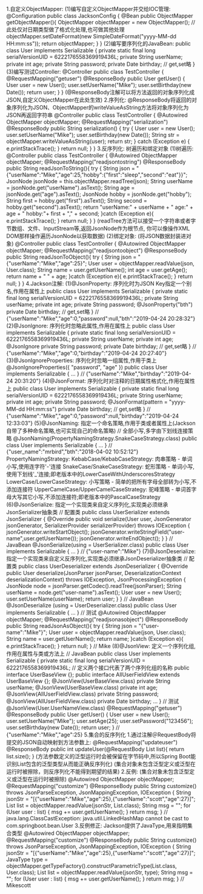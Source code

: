 1.自定义ObjectMapper:
	(1)编写自定义ObjectMapper并交给IOC管理:
		@Configuration
		public class JacksonConfig {
			@Bean
			public ObjectMapper getObjectMapper(){
				ObjectMapper objectMapper = new ObjectMapper();
				// 此处仅对日期类型做了格式化处理,也可做其他处理
				objectMapper.setDateFormat(new SimpleDateFormat("yyyy-MM-dd HH:mm:ss"));
				return objectMapper;
			}
		}
	(2)编写要序列化的JavaBean:
		public class User implements Serializable {
			private static final long serialVersionUID = 6222176558369919436L;
			private String userName;
			private int age;
			private String password;
			private Date birthday;
			// get,set略
		}
	(3)编写测试Controller:
		@Controller
		public class TestController {
			@RequestMapping("getuser")
			@ResponseBody
			public User getUser() {
				User user = new User();
				user.setUserName("Mike");
				user.setBirthday(new Date());
				return user;
			}
		}
		(@ResponseBody注解可以将方法返回的对象序列化成JSON,自定义ObjectMapper在此处生效)
2.序列化: @ResponseBody将返回的对象序列化为JSON、ObjectMapper的writeValueAsString方法将对象序列化为JSON再返回字符串
	@Controller
	public class TestController {
		@Autowired
		ObjectMapper objectMapper;
		@RequestMapping("serialization")
		@ResponseBody
		public String serialization() {
			try {
				User user = new User();
				user.setUserName("Mike");
				user.setBirthday(new Date());
				String str = objectMapper.writeValueAsString(user);
				return str;
			} catch (Exception e) {
				e.printStackTrace();
			}
			return null;
		}
	}
3.反序列化: 树遍历和绑定对象
	(1)树遍历:
		@Controller
		public class TestController {
			@Autowired
			ObjectMapper objectMapper;
			@RequestMapping("readjsontostring")
			@ResponseBody
			public String readJsonToString(){
				try {
					String json = "{\"userName\":\"Mike\",\"age\":25,\"hobby\":{\"first\":\"sleep\",\"second\":\"eat\"}}";
					JsonNode jsonNode = this.objectMapper.readTree(json);
					String userName = jsonNode.get("userName").asText();
					String age = jsonNode.get("age").asText();
					JsonNode hobby = jsonNode.get("hobby");
					String first = hobby.get("first").asText();
					String second = hobby.get("second").asText();
					return "userName:" + userName + " age:" + age + " hobby:"+ first + "," + second;
				}catch (Exception e){
					e.printStackTrace();
				}
				return null;
			}
		}
		(readTree方法可以接受一个字符串或者字节数组、文件、InputStream等,返回JsonNode作为根节点,
		你可以像操作XML DOM那样操作遍历JsonNode以获取数据)
	(2)绑定对象: (将JSON数据封装进对象)
		@Controller
		public class TestController {
			@Autowired
			ObjectMapper objectMapper;
			@RequestMapping("readjsontoobject")
			@ResponseBody
			public String readJsonToObject(){
				try {
					String json = "{\"userName\":\"Mike\",\"age\":25}";
					User user = objectMapper.readValue(json, User.class);
					String name = user.getUserName();
					int age = user.getAge();
					return name + " " + age;
				}catch (Exception e){
					e.printStackTrace();
				}
				return null;
			}
		}
4.Jackson注解:
	(1)@JsonProperty: 序列化时为JSON Key指定一个别名,作用在属性上
		public class User implements Serializable {
			private static final long serialVersionUID = 6222176558369919436L;
			private String userName;
			private int age;
			private String password;
			@JsonProperty("bth")
			private Date birthday;
			// get,set略
		}
		// {"userName":"Mike","age":0,"password":null,"bth":"2019-04-24 20:28:32"}
	(2)@Jsonlgnore: 序列化时忽略此属性,作用在属性上
		public class User implements Serializable {
			private static final long serialVersionUID = 6222176558369919436L;
			private String userName;
			private int age;
			@JsonIgnore
			private String password;
			private Date birthday;
			// get,set略
		}
		// {"userName":"Mike","age":0,"birthday":"2019-04-24 20:27:40"}
	(3)@JsonIgnoreProperties: 序列化时忽略一组属性,作用于类上
		@JsonIgnoreProperties({ "password", "age" })
		public class User implements Serializable {
			...
		}
		// {"userName":"Mike","birthday":"2019-04-24 20:31:20"}
	(4)@JsonFormat: 序列化时对注释的日期属性格式化,作用在属性上
		public class User implements Serializable {
			private static final long serialVersionUID = 6222176558369919436L;
			private String userName;
			private int age;
			private String password;
			@JsonFormat(pattern = "yyyy-MM-dd HH:mm:ss")
			private Date birthday;
			// get,set略
		}
		// {"userName":"Mike","age":0,"password":null,"birthday":"2019-04-24 12:33:03"}
	(5)@JsonNaming: 指定一个命名策略,作用于类或者属性上(Jackson自带了多种命名策略,也可实现自己的命名策略)
		// 全部小写,多字由下划线连接策略
		@JsonNaming(PropertyNamingStrategy.SnakeCaseStrategy.class)
		public class User implements Serializable {
			...
		}
		// {"user_name":"mrbird","bth":"2018-04-02 10:52:12"}
		PropertyNamingStrategy: 
			KebabCase/KebabCaseStrategy: 肉串策略 - 单词小写,使用连字符'-'连接
			SnakeCase/SnakeCaseStrategy: 蛇形策略 - 单词小写,使用下划线'_'连接;即老版本中的LowerCaseWithUnderscoresStrategy
			LowerCase/LowerCaseStrategy: 小写策略 - 简单的把所有字母全部转为小写,不添加连接符
			UpperCamelCase/UpperCamelCaseStrategy: 驼峰策略 - 单词首字母大写其它小写,不添加连接符;即老版本中的PascalCaseStrategy
	(6)@JsonSerialize: 指定一个实现类来自定义序列化,实现类必须继承JsonSerializer抽象类
		// 配置类
		public class UserSerializer extends JsonSerializer<User> {
			@Override
			public void serialize(User user, JsonGenerator jsonGenerator, 
			        SerializerProvider serializerProvider) throws IOException {
				jsonGenerator.writeStartObject();
				jsonGenerator.writeStringField("user-name",user.getUserName());
				jsonGenerator.writeEndObject();
			}
		}
		// JavaBean
		@JsonSerialize(using = UserSerializer.class)
		public class User implements Serializable {
			...
		}
		// {"user-name":"Mike"}
	(7)@JsonDeserialize: 指定一个实现类来自定义反序列化,实现类必须继承JsonDeserializer抽象类
		// 配置类
		public class UserDeserializer extends JsonDeserializer<User> {
			@Override
			public User deserialize(JsonParser jsonParser, DeserializationContext deserializationContext) 
			        throws IOException, JsonProcessingException {
				JsonNode node = jsonParser.getCodec().readTree(jsonParser);
				String userName = node.get("user-name").asText();
				User user = new User();
				user.setUserName(userName);
				return user;
			}
		}
		// JavaBean
		@JsonDeserialize (using = UserDeserializer.class)
		public class User implements Serializable {
			...
		}
		// 测试
		@Autowired
		ObjectMapper objectMapper;
		@RequestMapping("readjsonasobject")
		@ResponseBody
		public String readJsonAsObject(){
			try {
				String json = "{\"user-name\":\"Mike\"}";
				User user = objectMapper.readValue(json, User.class);
				String name = user.getUserName();
				return name;
			}catch (Exception e){
				e.printStackTrace();
			}
			return null;
		}
		// Mike
	(8)@JsonView: 定义一个序列化组,作用在属性与类或方法上
		// JavaBean
		public class User implements Serializable {
			private static final long serialVersionUID = 6222176558369919436L;
			// 	定义两个接口代表了两个序列化组的名称
			public interface UserBaseView {};
			public interface AllUserFieldView extends UserBaseView {};
			@JsonView(UserBaseView.class)
			private String userName;
			@JsonView(UserBaseView.class)
			private int age;
			@JsonView(AllUserFieldView.class)
			private String password;
			@JsonView(AllUserFieldView.class)
			private Date birthday;
			...	
		}
		// 测试
		@JsonView(User.UserNameView.class)
		@RequestMapping("getuser")
		@ResponseBody
		public User getUser() {
			User user = new User();
			user.setUserName("Mike");
			user.setAge(25);
			user.setPassword("123456");
			user.setBirthday(new Date());
			return user;
		}
		// {"userName":"Mike","age":25}
5.集合的反序列化
	1.通过注解＠RequestBody将提交的JSON自动映射到方法参数上:
		@RequestMapping("updateuser")
		@ResponseBody
		public int updateUser(@RequestBody List<User> list){
			return list.size();
		}
		(方法参数定义的泛型运行时会被保留在字节码中,所以Spring Boot能识别List包含的泛型类型从而能正确反序列化)
		(集合对象未包含泛型定义或泛型在运行时被擦除，则反序列化不能得到期望的结果)
	2.反例: (集合对象未包含泛型定义或泛型在运行时被擦除)
		@Autowired
		ObjectMapper objectMapper;
		@RequestMapping("customize")
		@ResponseBody
		public String customize() throws JsonParseException, JsonMappingException, IOException {
			String jsonStr = "[{\"userName\":\"Mike\",\"age\":25},{\"userName\":\"scott\",\"age\":27}]";
			List<User> list = objectMapper.readValue(jsonStr, List.class);
			String msg = "";
			for (User user : list) {
				msg += user.getUserName();
			}
			return msg;
		}
		// java.lang.ClassCastException: java.util.LinkedHashMap cannot be cast to com.springboot.bean.User
	3.反例修正: Jackson提供了JavaType,用来指明集合类型
		@Autowired
		ObjectMapper objectMapper;
		@RequestMapping("customize")
		@ResponseBody
		public String customize() throws JsonParseException, JsonMappingException, IOException {
			String jsonStr = "[{\"userName\":\"Mike\",\"age\":25},{\"userName\":\"scott\",\"age\":27}]";
			JavaType type = objectMapper.getTypeFactory().constructParametricType(List.class, User.class);
			List<User> list = objectMapper.readValue(jsonStr, type);
			String msg = "";
			for (User user : list) {
				msg += user.getUserName();
			}
			return msg;
		}
		// Mikescott
